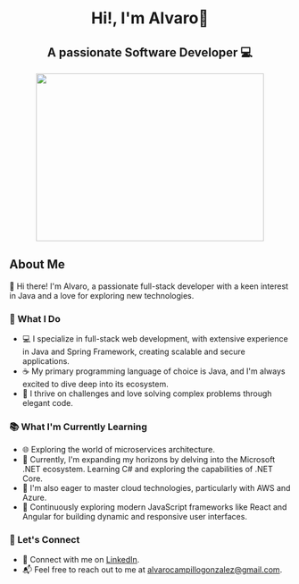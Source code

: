 <div align="center">
  <h1 align="center">Hi!, I'm Alvaro👋</h1>
  <h2 align="center">A passionate Software Developer 💻</h2>
  <img src="https://github.com/Alvaroo-CG/Alvaroo-CG/assets/136039132/31491142-f61e-45ff-be88-c13bd2926d66" width="90%" height="300">
</div>

## About Me

👋 Hi there! I'm Alvaro, a passionate full-stack developer with a keen interest in Java and a love for exploring new technologies. 

### 🌟 What I Do
- 💻 I specialize in full-stack web development, with extensive experience in Java and Spring Framework, creating scalable and secure applications.
- ☕ My primary programming language of choice is Java, and I'm always excited to dive deep into its ecosystem.
- 🚀 I thrive on challenges and love solving complex problems through elegant code.

### 📚 What I'm Currently Learning
- 🌐 Exploring the world of microservices architecture.
- 🌟 Currently, I'm expanding my horizons by delving into the Microsoft .NET ecosystem. Learning C# and exploring the capabilities of .NET Core.
- 🚀 I'm also eager to master cloud technologies, particularly with AWS and Azure.
- 🌈 Continuously exploring modern JavaScript frameworks like React and Angular for building dynamic and responsive user interfaces.

### 🤝 Let's Connect
- 🔗 Connect with me on [LinkedIn](https://www.linkedin.com/in/alvaro-campillo-gonzalez/).
- 📬 Feel free to reach out to me at [alvarocampillogonzalez@gmail.com](mailto:alvarocampillogonzalez@gmail.com).

